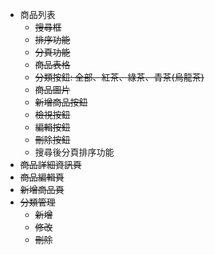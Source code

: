 - 商品列表
  - ~~搜尋框~~
  - ~~排序功能~~
  - ~~分頁功能~~
  - ~~商品表格~~
  - ~~分類按鈕: 全部、紅茶、綠茶、青茶(烏龍茶)~~
  - ~~商品圖片~~
  - ~~新增商品按鈕~~
  - ~~檢視按鈕~~
  - ~~編輯按鈕~~
  - ~~刪除按鈕~~
  - 搜尋後分頁排序功能
- ~~商品詳細資訊頁~~
- ~~商品編輯頁~~
- ~~新增商品頁~~
- ~~分類管理~~
  - ~~新增~~
  - ~~修改~~
  - ~~刪除~~
